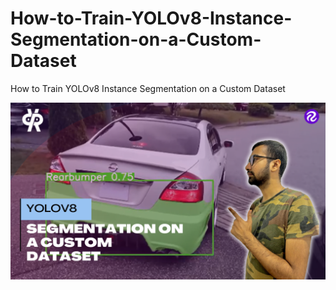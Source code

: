 # How-to-Train-YOLOv8-Instance-Segmentation-on-a-Custom-Dataset
How to Train YOLOv8 Instance Segmentation on a Custom Dataset


[![Watch the video](https://github.com/noorkhokhar99/How-to-Train-YOLOv8-Instance-Segmentation-on-a-Custom-Dataset/blob/main/How-to-Train-YOLOv8-Instance-Segmentation-on-a-Custom-Dataset.png)](https://youtu.be/S6_9DpCbrhg)

